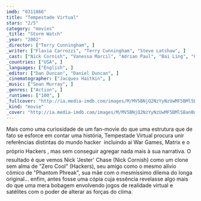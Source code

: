 ```yaml
---
imdb: "0311866"
title: "Tempestade Virtual"
stars: "2/5"
category: "movies"
_title: "Storm Watch"
_year: "2002"
_director: ["Terry Cunningham", ]
_writer: ["Flavia Carrozzi", "Terry Cunningham", "Steve Latshaw", ]
_cast: ["Nick Cornish", "Vanessa Marcil", "Adrian Paul", "Bai Ling", "Coolio", "Scott Rinker", "Serena Scott Thomas", "Richard Cox", "Jerry Doyle", ]
_countries: ["USA", ]
_languages: ["English", ]
_editor: ["Dan Duncan", "Daniel Duncan", ]
_cinematographer: ["Jacques Haitkin", ]
_music: ["Sean Murray", ]
_genres: ["Action", ]
_runtimes: ["100", ]
_fullcover: "http://ia.media-imdb.com/images/M/MV5BNjQ2NzYyNzUwMF5BMl5BanBnXkFtZTcwNjkxMTAwMQ@@.jpg"
_kind: "movie"
_cover: "http://ia.media-imdb.com/images/M/MV5BNjQ2NzYyNzUwMF5BMl5BanBnXkFtZTcwNjkxMTAwMQ@@._V1._SX77_SY140_.jpg"
---
```

Mais como uma curiosidade de um fan-movie do que uma estrutura que de fato se esforce em contar uma história, Tempestade Virtual procura unir referências distintas do mundo hacker  incluindo aí War Games, Matrix e o próprio Hackers , mas sem conseguir agregar nada mais à sua narrativa. O resultado é que vemos Nick 'Jester' Chase (Nick Cornish) como um clone sem alma de "Zero Cool" (Hackers), seu amigo como o mesmo alívio cômico de "Phantom Phreak", sua mãe com o mesmíssimo dilema do longa original... enfim, antes fosse uma cópia cuja essência revelasse algo mais do que uma mera bobagem envolvendo jogos de realidade virtual e satélites com o poder de alterar as forças do clima.

